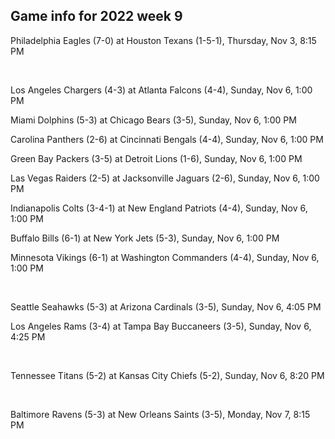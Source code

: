 ## Game info for 2022 week 9
Philadelphia Eagles (7-0) at Houston Texans (1-5-1), Thursday, Nov 3, 8:15 PM


<br/>

Los Angeles Chargers (4-3) at Atlanta Falcons (4-4), Sunday, Nov 6, 1:00 PM

Miami Dolphins (5-3) at Chicago Bears (3-5), Sunday, Nov 6, 1:00 PM

Carolina Panthers (2-6) at Cincinnati Bengals (4-4), Sunday, Nov 6, 1:00 PM

Green Bay Packers (3-5) at Detroit Lions (1-6), Sunday, Nov 6, 1:00 PM

Las Vegas Raiders (2-5) at Jacksonville Jaguars (2-6), Sunday, Nov 6, 1:00 PM

Indianapolis Colts (3-4-1) at New England Patriots (4-4), Sunday, Nov 6, 1:00 PM

Buffalo Bills (6-1) at New York Jets (5-3), Sunday, Nov 6, 1:00 PM

Minnesota Vikings (6-1) at Washington Commanders (4-4), Sunday, Nov 6, 1:00 PM


<br/>

Seattle Seahawks (5-3) at Arizona Cardinals (3-5), Sunday, Nov 6, 4:05 PM

Los Angeles Rams (3-4) at Tampa Bay Buccaneers (3-5), Sunday, Nov 6, 4:25 PM


<br/>

Tennessee Titans (5-2) at Kansas City Chiefs (5-2), Sunday, Nov 6, 8:20 PM


<br/>

Baltimore Ravens (5-3) at New Orleans Saints (3-5), Monday, Nov 7, 8:15 PM

